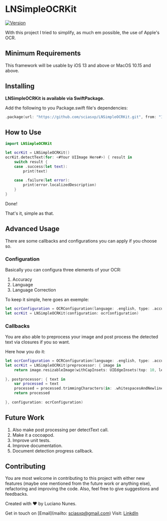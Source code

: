 # LNSimpleOCRKit

[![Version](https://img.shields.io/github/v/release/sciasxp/LNSimpleOCRKit?include_prereleases)](https://github.com/sciasxp/LNSimpleOCRKit/releases/tag/v1.0.0)


With this project I tried to simplify, as much em possible, the use of Apple's OCR.

## Minimum Requirements

This framework will be usable by iOS 13 and above or MacOS 10.15 and above.

## Installing

**LNSimpleOCRKit is available via SwiftPackage.**

Add the following to you Package.swift file's dependencies:

```swift
.package(url: "https://github.com/sciasxp/LNSimpleOCRKit.git", from: "1.0.0"),
```

## How to Use

```swift
import LNSimpleOCRKit
```

```swift
let ocrKit = LNSimpleOCRKit()
ocrKit.detectText(for: <#Your UIImage Here#>) { result in
    switch result {
    case .success(let text):
        print(text)
        
    case .failure(let error):
        print(error.localizedDescription)
    }
}
```

Done!

That's it, simple as that.

## Advanced Usage

There are some callbacks and configurations you can apply if you choose so.

### Configuration

Basically you can configura three elements of your OCR:
1. Accuracy
2. Language
3. Language Correction

To keep it simple, here goes an exemple:
```swift
let ocrConfiguration = OCRConfiguration(language: .english, type: .accurate, languageCorrection: true)
let ocrKit = LNSimpleOCRKit(configuration: ocrConfiguration)
```

### Callbacks

You are also able to preprocess your image and post process the detected text via closures if you so want.

Here how you do it:
```swift
let ocrConfiguration = OCRConfiguration(language: .english, type: .accurate, languageCorrection: true)
let ocrKit = LNSimpleOCRKit(preprocessor: { image in
    return image.resizableImage(withCapInsets: UIEdgeInsets(top: 10, left: 10, bottom: 10, right: 10))
    
}, postprocessor: { text in
    var processed = text
    processed = processed.trimmingCharacters(in: .whitespacesAndNewlines)
    return processed
    
}, configuration: ocrConfiguration)
```

## Future Work

1. Also make post processing per detectText call.
2. Make it a cocoapod.
3. Improve unit tests.
4. Improve documentation.
5. Document detection progress callback.

## Contributing

You are most welcome in contributing to this project with either new features (maybe one mentioned from the future work or anything else), refactoring and improving the code. Also, feel free to give suggestions and feedbacks. 

Created with ❤️ by Luciano Nunes.

Get in touch on [Email](mailto: sciasxp@gmail.com)
Visit:  [LinkdIn](https://www.linkedin.com/in/lucianonunesdev/)

